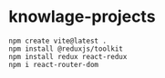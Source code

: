 # knowlage-projects
```
npm create vite@latest .
npm install @reduxjs/toolkit
npm install redux react-redux
npm i react-router-dom

```
